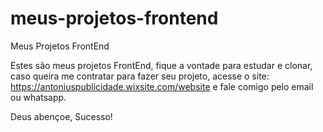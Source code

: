 # meus-projetos-frontend
Meus Projetos FrontEnd

Estes são meus projetos FrontEnd, fique a vontade para estudar e clonar, caso queira me contratar para fazer seu projeto, acesse o site: https://antoniuspublicidade.wixsite.com/website e fale comigo pelo email ou whatsapp. 

Deus abençoe, Sucesso! 
